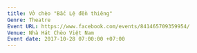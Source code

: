 ```yaml
---
title: Vở chèo "Bắc Lệ đền thiêng"
Genre: Theatre
Event URL: https://www.facebook.com/events/841465709359954/
Venue: Nhà Hát Chèo Việt Nam
Event date: 2017-10-28 07:00:00 +07:00
---
```


